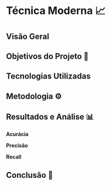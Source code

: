 # Técnica Moderna 📈

## Visão Geral 



## Objetivos do Projeto 🎯



## Tecnologias Utilizadas


## Metodologia ⚙️


## Resultados e Análise 📊




**Acurácia**


**Precisão**


**Recall**


## Conclusão 🏁

